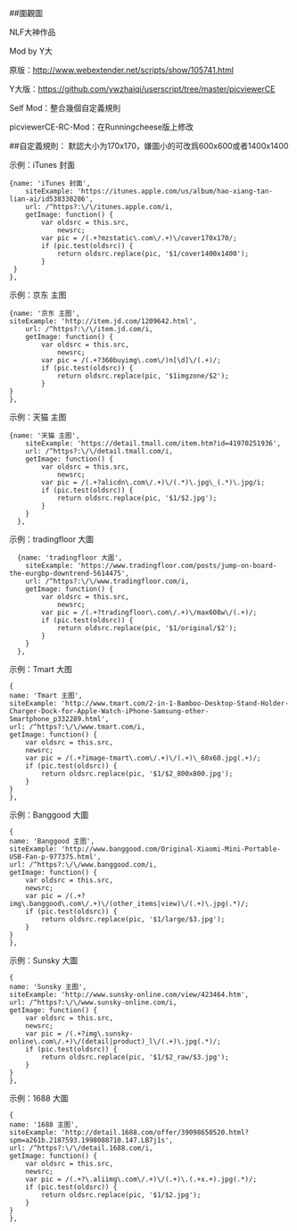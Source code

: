 ##圍觀圖

NLF大神作品

Mod by Y大

原版：http://www.webextender.net/scripts/show/105741.html

Y大版：https://github.com/ywzhaiqi/userscript/tree/master/picviewerCE

Self Mod：整合幾個自定義規則

picviewerCE-RC-Mod：在Runningcheese版上修改

##自定義規則：
默認大小为170x170，嫌圖小的可改爲600x600或者1400x1400

示例：iTunes 封面

    {name: 'iTunes 封面',
		siteExample: 'https://itunes.apple.com/us/album/hao-xiang-tan-lian-ai/id538330286',
		url: /^https?:\/\/itunes.apple.com/i,
		getImage: function() {
			var oldsrc = this.src,
				newsrc;
			var pic = /(.+?mzstatic\.com\/.+)\/cover170x170/;
			if (pic.test(oldsrc)) {
				return oldsrc.replace(pic, '$1/cover1400x1400');
			}
     }
    },
    
示例：京东 主图

    {name: '京东 主图',
    siteExample: 'http://item.jd.com/1209642.html',
		url: /^https?:\/\/item.jd.com/i,
		getImage: function() {
			var oldsrc = this.src,
				newsrc;
			var pic = /(.+?360buyimg\.com\/)n[\d]\/(.+)/;
			if (pic.test(oldsrc)) {
				return oldsrc.replace(pic, '$1imgzone/$2');
			}
    }
    },

示例：天猫 主图

    {name: '天猫 主图',
		siteExample: 'https://detail.tmall.com/item.htm?id=41970251936',
		url: /^https?:\/\/detail.tmall.com/i,
		getImage: function() {
			var oldsrc = this.src,
				newsrc;
			var pic = /(.+?alicdn\.com\/.+)\/(.*)\.jpg\_(.*)\.jpg/i;
			if (pic.test(oldsrc)) {
				return oldsrc.replace(pic, '$1/$2.jpg');
			}
		}
	  },
	  
示例：tradingfloor 大圖

	  {name: 'tradingfloor 大圖',
		siteExample: 'https://www.tradingfloor.com/posts/jump-on-board-the-eurgbp-downtrend-5614475',
		url: /^https?:\/\/www.tradingfloor.com/i,
		getImage: function() {
			var oldsrc = this.src,
				newsrc;
			var pic = /(.+?tradingfloor\.com\/.+)\/max608w\/(.+)/;
			if (pic.test(oldsrc)) {
				return oldsrc.replace(pic, '$1/original/$2');
			}
		}
	  },
	  
示例：Tmart 大图

    {
    name: 'Tmart 主图',
    siteExample: 'http://www.tmart.com/2-in-1-Bamboo-Desktop-Stand-Holder-Charger-Dock-for-Apple-Watch-iPhone-Samsung-other-Smartphone_p332289.html',
    url: /^https?:\/\/www.tmart.com/i,
    getImage: function() {
        var oldsrc = this.src,
        newsrc;
        var pic = /(.+?image-tmart\.com\/.+)\/(.+)\_60x60.jpg(.+)/;
        if (pic.test(oldsrc)) {
            return oldsrc.replace(pic, '$1/$2_800x800.jpg');
        }
    }
    },
    
示例：Banggood 大圖

    {
    name: 'Banggood 主图',
    siteExample: 'http://www.banggood.com/Original-Xiaomi-Mini-Portable-USB-Fan-p-977375.html',
    url: /^https?:\/\/www.banggood.com/i,
    getImage: function() {
        var oldsrc = this.src,
        newsrc;
        var pic = /(.+?img\.banggood\.com\/.+)\/(other_items|view)\/(.+)\.jpg(.*)/;
        if (pic.test(oldsrc)) {
            return oldsrc.replace(pic, '$1/large/$3.jpg');
        }
    }
    },
    
示例：Sunsky 大圖

    {
    name: 'Sunsky 主图',
    siteExample: 'http://www.sunsky-online.com/view/423464.htm',
    url: /^https?:\/\/www.sunsky-online.com/i,
    getImage: function() {
        var oldsrc = this.src,
        newsrc;
        var pic = /(.+?img\.sunsky-online\.com\/.+)\/(detail|product)_l\/(.+)\.jpg(.*)/;
        if (pic.test(oldsrc)) {
            return oldsrc.replace(pic, '$1/$2_raw/$3.jpg');
        }
    }
    },

示例：1688 大圖

    {
    name: '1688 主图',
    siteExample: 'http://detail.1688.com/offer/39098650520.html?spm=a261b.2187593.1998088710.147.LB7j1s',
    url: /^https?:\/\/detail.1688.com/i,
    getImage: function() {
        var oldsrc = this.src,
        newsrc;
        var pic = /(.+?\.aliimg\.com\/.+)\/(.+)\.(.+x.+).jpg(.*)/;
        if (pic.test(oldsrc)) {
            return oldsrc.replace(pic, '$1/$2.jpg');
        }
    }
    },
